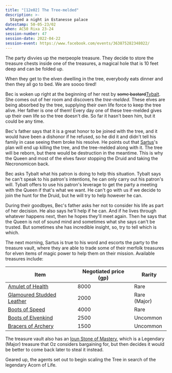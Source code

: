 ```yaml
---
title: "[12e02] The Tree-melded"
description: >-
  Stayed a night in Estanesse palace
datestamp: 50-05-23/02
when: AC50 Rixa 23-24
session-number: 47
session-date: 2022-04-22
session-event: https://www.facebook.com/events/363875282348022/
---
```


The party divvies up the merpeople treasure. They decide to store the treasure chests inside one of the treasures, a magical hole that is 10 feet deep and can be folded up.

When they get to the elven dwelling in the tree, everybody eats dinner and then they all go to bed. We are soooo tired!

Bec is woken up right at the beginning of her rest by ~~some bastard~~[Tybalt](../dossiers/tybalt). She comes out of her room and discovers the *tree-melded*. These elves are being absorbed by the tree, supplying their own life force to keep the tree alive. Her father is one of them! Every day one of these tree-melded gives up their own life so the tree doesn't die. So far it hasn't been him, but it could be any time.

Bec's father says that it is a great honor to be joined with the tree, and it would have been a dishonor if he refused, so he did it and didn't tell his family in case seeing them broke his resolve. He points out that [Sartus](../dossiers/sartus-morningdew)'s plan will end up killing the tree, and the tree-melded along with it. The tree will be reborn, but there would be destruction in the meantime. This is why the Queen and most of the elves favor stopping the Druid and taking the Necronomicon back.

Bec asks Tybalt what his patron is doing to help this situation. Tybalt says he can't speak to his patron's intentions, he can only carry out his patron's will. Tybalt offers to use his patron's leverage to get the party a meeting with the Queen if that's what we want. He can't go with us if we decide to join the hunt for the Druid, but he will try to help however he can.

During their goodbyes, Bec's father asks her not to consider his life as part of her decision. He also says he'll help if he can. And if he lives through whatever happens next, then he hopes they'll meet again. Then he says that the Queen is not of sound mind and sometimes what she says can't be trusted. But sometimes she has incredible insight, so, try to tell which is which.

The next morning, Sartus is true to his word and escorts the party to the treasure vault, where they are able to trade some of their merfolk treasures for elven items of magic power to help them on their mission. Available treasures include:

Item | Negotiated price (gp) | Rarity
-- | -- | --
[Amulet of Health](https://www.dndbeyond.com/magic-items/4568-amulet-of-health) | 8000 | Rare
[Glamoured Studded Leather](https://www.dndbeyond.com/magic-items/4645-glamoured-studded-leather) | 2000 | Rare (Major)
[Boots of Speed](https://www.dndbeyond.com/magic-items/4589-boots-of-speed) | 4000 | Rare
[Boots of Elvenkind](https://www.dndbeyond.com/magic-items/4587-boots-of-elvenkind) | 2500 | Uncommon
[Bracers of Archery](https://www.dndbeyond.com/magic-items/4593-bracers-of-archery) | 1500 | Uncommon

The treasure vault also has an [Ioun Stone of Mastery](https://www.dndbeyond.com/magic-items/4938-ioun-stone-of-mastery), which is a Legendary (Major) treasure that Oz considers bargaining for, but then decides it would be better to come back later to steal it instead.

Geared up, the agents set out to begin scaling the Tree in search of the legendary Acorn of Life.
